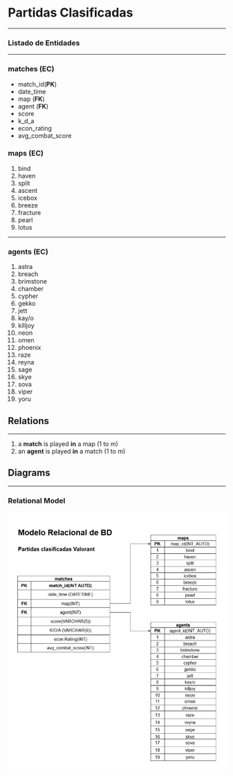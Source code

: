 # Partidas Clasificadas

---

### Listado de Entidades

---

### matches (**EC**)
- match_id(**PK**)
- date_time
- map (**FK**)
- agent (**FK**)
- score
- k_d_a
- econ_rating
- avg_combat_score

### maps (**EC**)

1. bind
1. haven
1. split
1. ascent
1. icebox
1. breeze
1. fracture
1. pearl
1. lotus

---

### agents (**EC**)
1. astra
1. breach
1. brimstone
1. chamber
1. cypher
1. gekko
1. jett
1. kay/o
1. killjoy
1. neon
1. omen
1. phoenix
1. raze
1. reyna
1. sage
1. skye
1. sova
1. viper
1. yoru


## Relations

---

1. a **match** is played **in** a map (1 to m)
1. an **agent** is played **in** a match (1 to m)

## Diagrams 

--- 

### Relational Model

![relational db model](../img/relational.jpg)



